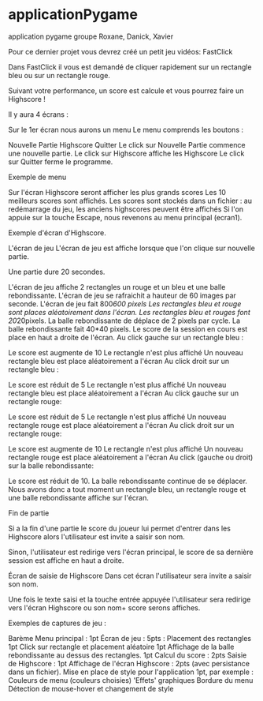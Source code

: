 # applicationPygame
application pygame groupe Roxane, Danick, Xavier


Pour ce dernier projet vous devrez créé un petit jeu vidéos: FastClick

Dans FastClick il vous est demandé de cliquer rapidement sur un rectangle bleu ou sur un rectangle rouge.

Suivant votre performance, un score est calcule et vous pourrez faire un Highscore !

Il y aura 4 écrans :

Sur le 1er écran nous aurons un menu
Le menu comprends les boutons :

Nouvelle Partie
Highscore
Quitter
Le click sur Nouvelle Partie commence une nouvelle partie.
Le click sur Highscore affiche les Highscore
Le click sur Quitter ferme le programme.


Exemple de menu

Sur l'écran Highscore seront afficher les plus grands scores
Les 10 meilleurs scores sont affichés.
Les scores sont stockés dans un fichier : au redémarrage du jeu, les anciens highscores peuvent être affichés
Si l'on appuie sur la touche Escape, nous revenons au menu principal (ecran1).


Exemple d'écran d'Highscore.

L'écran de jeu
L'écran de jeu est affiche lorsque que l'on clique sur nouvelle partie.

Une partie dure 20 secondes.

L'écran de jeu affiche 2 rectangles un rouge et un bleu et une balle rebondissante.
L'écran de jeu se rafraichit a hauteur de 60 images par seconde.
L'écran de jeu fait 800*600 pixels
Les rectangles bleu et rouge sont places aléatoirement dans l'écran.
Les rectangles bleu et rouges font 20*20pixels.
La balle rebondissante de déplace de 2 pixels par cycle.
La balle rebondissante fait 40*40 pixels.
Le score de la session en cours est place en haut a droite de l'écran.
Au click gauche sur un rectangle bleu :

Le score est augmente de 10
Le rectangle n'est plus affiché
Un nouveau rectangle bleu est place aléatoirement a l'écran
Au click droit sur un rectangle bleu :

Le score est réduit de 5
Le rectangle n'est plus affiché
Un nouveau rectangle bleu est place aléatoirement a l'écran
Au click gauche sur un rectangle rouge:

Le score est réduit de 5
Le rectangle n'est plus affiché
Un nouveau rectangle rouge est place aléatoirement a l'écran
Au click droit sur un rectangle rouge:

Le score est augmente de 10
Le rectangle n'est plus affiché
Un nouveau rectangle rouge est place aléatoirement a l'écran
Au click (gauche ou droit) sur la balle rebondissante:

Le score est réduit de 10.
La balle rebondissante continue de se déplacer.
Nous avons donc a tout moment un rectangle bleu, un rectangle rouge et une balle rebondissante affiche sur l'écran.

  

  

Fin de partie

Si a la fin d'une partie le score du joueur lui permet d'entrer dans les Highscore alors l'utilisateur est invite a saisir son nom.

Sinon, l'utilisateur est redirige vers l'écran principal, le score de sa dernière session est affiche en haut a droite.

   

   

Écran de saisie de Highscore
Dans cet écran l'utilisateur sera invite a saisir son nom. 

Une fois le texte saisi et la touche entrée appuyée l'utilisateur sera redirige vers l'écran Highscore ou son nom+ score serons affiches.

 

 Exemples de captures de jeu :






 

Barème
Menu principal : 1pt
Écran de jeu : 5pts :
Placement des rectangles 1pt
Click sur rectangle et placement aléatoire 1pt
Affichage de la balle rebondissante au dessus des rectangles. 1pt
Calcul du score : 2pts
Saisie de Highscore : 1pt
Affichage de l'écran Highscore : 2pts (avec persistance dans un fichier).
Mise en place de style pour l'application 1pt, par exemple : 
Couleurs de menu (couleurs choisies)
'Effets' graphiques
Bordure du menu
Détection de mouse-hover et changement de style